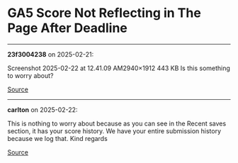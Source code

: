 # GA5 Score Not Reflecting in The Page After Deadline


---

**23f3004238** on 2025-02-21:

Screenshot 2025-02-22 at 12.41.09 AM2940×1912 443 KB
Is this something to worry about?

[Source](https://discourse.onlinedegree.iitm.ac.in/t/ga5-score-not-reflecting-in-the-page-after-deadline/168017/1)

---

**carlton** on 2025-02-22:

This is nothing to worry about because as you can see in the Recent saves section, it has your score history. We have your entire submission history because we log that.
Kind regards

[Source](https://discourse.onlinedegree.iitm.ac.in/t/ga5-score-not-reflecting-in-the-page-after-deadline/168017/2)
